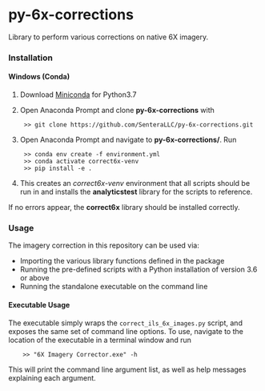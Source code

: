 # py-6x-corrections
Library to perform various corrections on native 6X imagery.

### Installation

#### Windows (Conda)
    
1) Download [Miniconda](https://docs.conda.io/en/latest/miniconda.html) for Python3.7

2) Open Anaconda Prompt and clone **py-6x-corrections** with

        >> git clone https://github.com/SenteraLLC/py-6x-corrections.git

3) Open Anaconda Prompt and navigate to **py-6x-corrections/**.  Run

        >> conda env create -f environment.yml
        >> conda activate correct6x-venv
        >> pip install -e .
        
4) This creates an *correct6x-venv* environment that all scripts should be run in and installs the **analyticstest**
   library for the scripts to reference. 
        
If no errors appear, the **correct6x** library should be installed correctly.

### Usage
The imagery correction in this repository can be used via:
* Importing the various library functions defined in the package
* Running the pre-defined scripts with a Python installation of version 3.6 or above
* Running the standalone executable on the command line

#### Executable Usage
The executable simply wraps the `correct_ils_6x_images.py` script, and exposes the same set of command line options.
To use, navigate to the location of the executable in a terminal window and run 

        >> "6X Imagery Corrector.exe" -h
        
This will print the command line argument list, as well as help messages explaining each argument.
